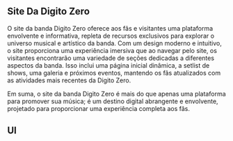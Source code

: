 ## Site Da Digito Zero

O site da banda Digito Zero oferece aos fãs e visitantes uma plataforma envolvente e informativa, repleta de recursos exclusivos para explorar o universo musical e artístico da banda. Com um design moderno e intuitivo, o site proporciona uma experiência imersiva que ao navegar pelo site, os visitantes encontrarão uma variedade de seções dedicadas a diferentes aspectos da banda. Isso inclui uma página inicial dinâmica, a setlist de shows, uma galeria e próximos eventos, mantendo os fãs atualizados com as atividades mais recentes da Digito Zero.

Em suma, o site da banda Digito Zero é mais do que apenas uma plataforma para promover sua música; é um destino digital abrangente e envolvente, projetado para proporcionar uma experiência completa aos fãs.

## UI
